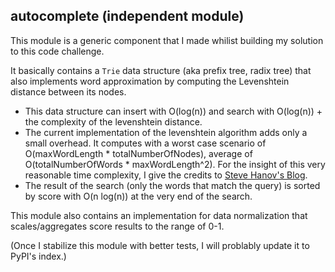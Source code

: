 ## autocomplete (independent module)
This module is a generic component that I made whilist building my solution to this code challenge. 

It basically contains a ```Trie``` data structure (aka prefix tree, radix tree) that also implements word approximation by computing the Levenshtein distance between its nodes.
- This data structure can insert with O(log(n)) and search with O(log(n)) + the complexity of the levenshtein distance. 
- The current implementation of the levenshtein algorithm adds only a small overhead. It computes with a worst case scenario of O(maxWordLength * totalNumberOfNodes), average of O(totalNumberOfWords * maxWordLength^2). For the insight of this very reasonable time complexity, I give the credits to [Steve Hanov's Blog](http://stevehanov.ca/blog/index.php?id=114).
- The result of the search (only the words that match the query) is sorted by score with O(n log(n)) at the very end of the search.

This module also contains an implementation for data normalization that scales/aggregates score results to the range of 0-1.

(Once I stabilize this module with better tests, I will problably update it to PyPI's index.)
